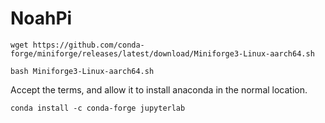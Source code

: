 # NoahPi

```
wget https://github.com/conda-forge/miniforge/releases/latest/download/Miniforge3-Linux-aarch64.sh
```

```
bash Miniforge3-Linux-aarch64.sh
```

Accept the terms, and allow it to install anaconda in the normal location.

```
conda install -c conda-forge jupyterlab
```
